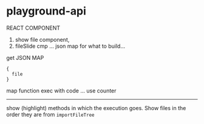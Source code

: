 # playground-api

REACT COMPONENT

1. show file component,
2. fileSlide cmp ... json map for what to build...

get JSON MAP

```
{
  file
}

```

map function exec with code ... use counter

---

show (highlight) methods in which the execution goes.
Show files in the order they are from `importFileTree`
